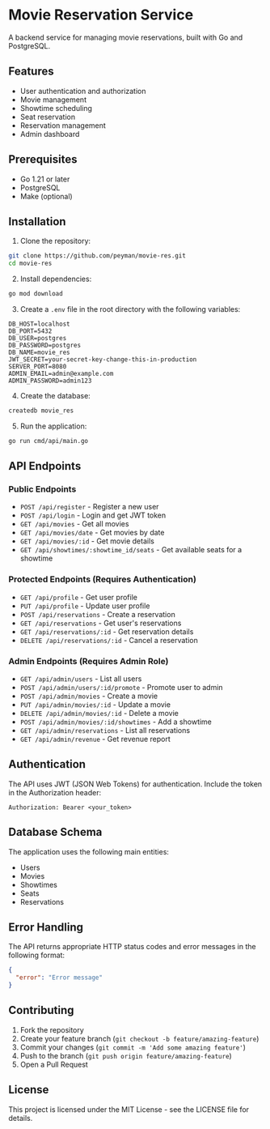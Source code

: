 # Movie Reservation Service

A backend service for managing movie reservations, built with Go and PostgreSQL.

## Features

- User authentication and authorization
- Movie management
- Showtime scheduling
- Seat reservation
- Reservation management
- Admin dashboard

## Prerequisites

- Go 1.21 or later
- PostgreSQL
- Make (optional)

## Installation

1. Clone the repository:
```bash
git clone https://github.com/peyman/movie-res.git
cd movie-res
```

2. Install dependencies:
```bash
go mod download
```

3. Create a `.env` file in the root directory with the following variables:
```env
DB_HOST=localhost
DB_PORT=5432
DB_USER=postgres
DB_PASSWORD=postgres
DB_NAME=movie_res
JWT_SECRET=your-secret-key-change-this-in-production
SERVER_PORT=8080
ADMIN_EMAIL=admin@example.com
ADMIN_PASSWORD=admin123
```

4. Create the database:
```bash
createdb movie_res
```

5. Run the application:
```bash
go run cmd/api/main.go
```

## API Endpoints

### Public Endpoints

- `POST /api/register` - Register a new user
- `POST /api/login` - Login and get JWT token
- `GET /api/movies` - Get all movies
- `GET /api/movies/date` - Get movies by date
- `GET /api/movies/:id` - Get movie details
- `GET /api/showtimes/:showtime_id/seats` - Get available seats for a showtime

### Protected Endpoints (Requires Authentication)

- `GET /api/profile` - Get user profile
- `PUT /api/profile` - Update user profile
- `POST /api/reservations` - Create a reservation
- `GET /api/reservations` - Get user's reservations
- `GET /api/reservations/:id` - Get reservation details
- `DELETE /api/reservations/:id` - Cancel a reservation

### Admin Endpoints (Requires Admin Role)

- `GET /api/admin/users` - List all users
- `POST /api/admin/users/:id/promote` - Promote user to admin
- `POST /api/admin/movies` - Create a movie
- `PUT /api/admin/movies/:id` - Update a movie
- `DELETE /api/admin/movies/:id` - Delete a movie
- `POST /api/admin/movies/:id/showtimes` - Add a showtime
- `GET /api/admin/reservations` - List all reservations
- `GET /api/admin/revenue` - Get revenue report

## Authentication

The API uses JWT (JSON Web Tokens) for authentication. Include the token in the Authorization header:

```
Authorization: Bearer <your_token>
```

## Database Schema

The application uses the following main entities:

- Users
- Movies
- Showtimes
- Seats
- Reservations

## Error Handling

The API returns appropriate HTTP status codes and error messages in the following format:

```json
{
  "error": "Error message"
}
```

## Contributing

1. Fork the repository
2. Create your feature branch (`git checkout -b feature/amazing-feature`)
3. Commit your changes (`git commit -m 'Add some amazing feature'`)
4. Push to the branch (`git push origin feature/amazing-feature`)
5. Open a Pull Request

## License

This project is licensed under the MIT License - see the LICENSE file for details. 